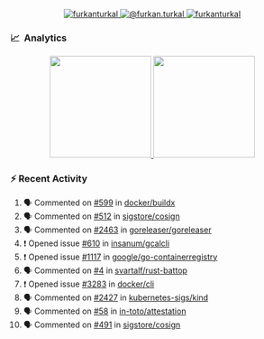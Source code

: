 <p align="center">
  <a href="https://linkedin.com/in/furkanturkal" target="blank">
    <img src="https://img.shields.io/badge/linkedin-%230077B5.svg?&style=for-the-badge&logo=linkedin&logoColor=white" alt="furkanturkal" />
  </a>
  <a href="https://medium.com/@furkan.turkal" target="blank">
    <img src="https://img.shields.io/badge/medium-%2312100E.svg?&style=for-the-badge&logo=medium&logoColor=white" alt="@furkan.turkal" />
  </a>
  <a href="https://twitter.com/furkanturkaI" target="blank">
    <img src="https://img.shields.io/badge/Twitter-1DA1F2?style=for-the-badge&logo=twitter&logoColor=white" alt="furkanturkaI" />
  </a>
</p>

### 📈 &nbsp;Analytics

<p align="center">
  <a href="https://github.com/bufgix">
    <img height="180em" src="https://github-readme-stats-eight-theta.vercel.app/api?username=Dentrax&show_icons=true&theme=algolia&include_all_commits=true&count_private=true&line_height=26"/>
    <img height="180em" src="https://github-readme-stats-eight-theta.vercel.app/api/top-langs/?username=Dentrax&layout=compact&langs_count=8&theme=algolia&line_height=26"/>
  </a>
</p>

### :zap: Recent Activity

<!--START_SECTION:activity-->
1. 🗣 Commented on [#599](https://github.com/docker/buildx/issues/599) in [docker/buildx](https://github.com/docker/buildx)
2. 🗣 Commented on [#512](https://github.com/sigstore/cosign/issues/512) in [sigstore/cosign](https://github.com/sigstore/cosign)
3. 🗣 Commented on [#2463](https://github.com/goreleaser/goreleaser/issues/2463) in [goreleaser/goreleaser](https://github.com/goreleaser/goreleaser)
4. ❗️ Opened issue [#610](https://github.com/insanum/gcalcli/issues/610) in [insanum/gcalcli](https://github.com/insanum/gcalcli)
5. ❗️ Opened issue [#1117](https://github.com/google/go-containerregistry/issues/1117) in [google/go-containerregistry](https://github.com/google/go-containerregistry)
6. 🗣 Commented on [#4](https://github.com/svartalf/rust-battop/issues/4) in [svartalf/rust-battop](https://github.com/svartalf/rust-battop)
7. ❗️ Opened issue [#3283](https://github.com/docker/cli/issues/3283) in [docker/cli](https://github.com/docker/cli)
8. 🗣 Commented on [#2427](https://github.com/kubernetes-sigs/kind/issues/2427) in [kubernetes-sigs/kind](https://github.com/kubernetes-sigs/kind)
9. 🗣 Commented on [#58](https://github.com/in-toto/attestation/issues/58) in [in-toto/attestation](https://github.com/in-toto/attestation)
10. 🗣 Commented on [#491](https://github.com/sigstore/cosign/issues/491) in [sigstore/cosign](https://github.com/sigstore/cosign)
<!--END_SECTION:activity-->
